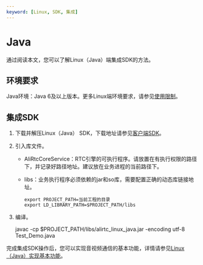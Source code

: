 ```yaml
---
keyword: [Linux, SDK, 集成]
---
```


# Java

通过阅读本文，您可以了解Linux（Java）端集成SDK的方法。

## 环境要求

Java环境：Java 6及以上版本。更多Linux端环境要求，请参见[使用限制](/cn.zh-CN/产品简介/使用限制.md)。

## 集成SDK

1.  下载并解压Linux（Java） SDK，下载地址请参见[客户端SDK](/cn.zh-CN/SDK参考/SDK下载.md)。

2.  引入库文件。

    -   AliRtcCoreService：RTC引擎的可执行程序。请放置在有执行权限的路径下，并记录好路径地址。建议放在业务进程的当前路径下。
    -   libs：业务执行程序必须依赖的jar和so库，需要配置正确的动态库链接地址。

        ```
        export PROJECT_PATH=当前工程的目录
        export LD_LIBRARY_PATH=$PROJECT_PATH/libs
        ```

3.  编译。

    javac -cp $PROJECT\_PATH/libs/alirtc\_linux\_java.jar -encoding utf-8 Test\_Demo.java


完成集成SDK操作后，您可以实现音视频通信的基本功能，详情请参见[Linux（Java）实现基本功能](/cn.zh-CN/快速入门/实现基本功能/Linux/Java.md)。

